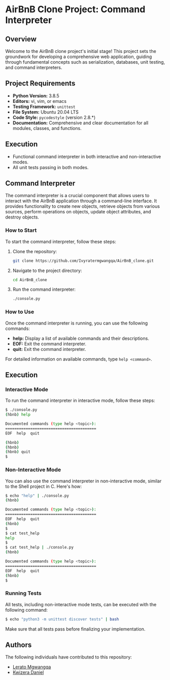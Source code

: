 # AirBnB Clone Project: Command Interpreter

## Overview

Welcome to the AirBnB clone project's initial stage! This project sets the groundwork for developing a comprehensive web application, guiding through fundamental concepts such as serialization, databases, unit testing, and command interpreters.

## Project Requirements

- **Python Version:** 3.8.5
- **Editors:** vi, vim, or emacs
- **Testing Framework:** `unittest`
- **File System:** Ubuntu 20.04 LTS
- **Code Style:** `pycodestyle` (version 2.8.*)
- **Documentation:** Comprehensive and clear documentation for all modules, classes, and functions.

## Execution

- Functional command interpreter in both interactive and non-interactive modes.
- All unit tests passing in both modes.

## Command Interpreter

The command interpreter is a crucial component that allows users to interact with the AirBnB application through a command-line interface. It provides functionality to create new objects, retrieve objects from various sources, perform operations on objects, update object attributes, and destroy objects.

### How to Start

To start the command interpreter, follow these steps:

1. Clone the repository:
   ```bash
   git clone https://github.com/Ivyratermgwangqa/AirBnB_clone.git
   ```

2. Navigate to the project directory:
   ```bash
   cd AirBnB_clone
   ```

3. Run the command interpreter:
   ```bash
   ./console.py
   ```

### How to Use

Once the command interpreter is running, you can use the following commands:

- **help:** Display a list of available commands and their descriptions.
- **EOF:** Exit the command interpreter.
- **quit:** Exit the command interpreter.

For detailed information on available commands, type `help <command>`.

## Execution

### Interactive Mode

To run the command interpreter in interactive mode, follow these steps:

```bash
$ ./console.py
(hbnb) help

Documented commands (type help <topic>):
========================================
EOF  help  quit

(hbnb) 
(hbnb) 
(hbnb) quit
$
```

### Non-Interactive Mode

You can also use the command interpreter in non-interactive mode, similar to the Shell project in C. Here's how:

```bash
$ echo "help" | ./console.py
(hbnb)

Documented commands (type help <topic>):
========================================
EOF  help  quit
(hbnb) 
$
$ cat test_help
help
$
$ cat test_help | ./console.py
(hbnb)

Documented commands (type help <topic>):
========================================
EOF  help  quit
(hbnb) 
$
```

### Running Tests

All tests, including non-interactive mode tests, can be executed with the following command:

```bash
$ echo "python3 -m unittest discover tests" | bash
```

Make sure that all tests pass before finalizing your implementation.

## Authors

The following individuals have contributed to this repository:

- [Lerato Mgwangqa](https://github.com/Ivyratermgwangqa)
- [Kwizera Daniel](https://github.com/Dan2759)
